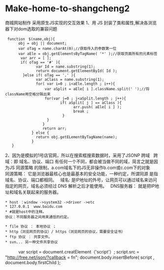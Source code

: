 # Make-home-to-shangcheng2
商城网站制作
采用原生JS实现的交互效果
1、用 JS 封装了类和属性,解决各浏览器下对dom选取的兼容问题 
     
     function　$(name,obj){
          obj = obj || document;
          var oTag = name.charAt(0);//获取传入的参数第一位
          var aEle = obj.getElementsByTagName( '*' );//获取页面所有的元素标签
           var arr = [ ]; 
           if( oTag == '#' ){
                  var Id = name.substring(1);
                  return document.getElementById( Id );
            }else if( oTag == '.' ){
                  var aClass = name.substring(1);
                  for( var i=0 ; i<aEle.length ; i++){
                      var aSplit = aEle[ i ].className.split(' ');//将className用空格分隔出来
                      for(var j=0 ; j<aSplit.length ; j++){
                             if( aSplit[ j ] == aClass ){
                                   arr.push( aEle[ i ] );
                                   break ;
                              }
                       }
                     }
                     return arr;
                } else { 
                  return obj.getELementByTagName(name);
                }
       }
2、因为是模拟的1号店官网，所以在搜索框搜索数据时，采用了JSONP 跨域 
   
   跨域：即 域名、协议、端口 有任何一个不同，都会被当做不同的域，简言之就是因为JS 同源策略 的限制，a.com域名下的JS无非操作b.com或c.com下的对象     
   同源策略： 它是浏览器最核心也是最基本的安全功能，一种约定，所谓同源 是指域名、协议、端口都相同。
   域名: 是IP地址的外号，让网页可以通过域名来访问指定的网页，域名必须经过 DNS 解析之后才能使用。
   DNS服务器： 就是把IP地址和域名关联起来的服务器。
   
	* host ：window ->system32 ->driver ->etc
	* 127.0.0.1  www.baidu.com
	* #就是host中的注释。
    协议：不同服务器之间用来通信的约定。

	* file 协议 ： 本地协议 ；
	* http（浏览网页的协议）/ https（浏览网页的协议，需要安全证书）
	* ftp 协议 ： 共享文件。
	* svn... 另一种文件共享协议



            var script = document.creatElement（'script'）;
            script.src = "http://free.net/json/?callback = fn";
            document.body.insertBefore( script , document.body.firstChild );
